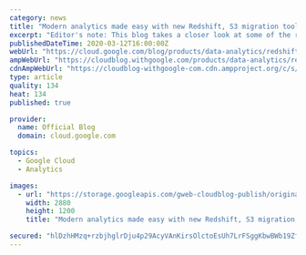 ```yaml
---
category: news
title: "Modern analytics made easy with new Redshift, S3 migration tools"
excerpt: "Editor's note: This blog takes a closer look at some of the recently announced BigQuery product innovations and deepened partnerships that are helping enterprises fast-track their migration to BigQuery.In the past 40 years, the data warehouse has gone through many transformations, driven by business"
publishedDateTime: 2020-03-12T16:00:00Z
webUrl: "https://cloud.google.com/blog/products/data-analytics/redshift-and-s3-data-warehouse-migration-tools/"
ampWebUrl: "https://cloudblog.withgoogle.com/products/data-analytics/redshift-and-s3-data-warehouse-migration-tools/amp/"
cdnAmpWebUrl: "https://cloudblog-withgoogle-com.cdn.ampproject.org/c/s/cloudblog.withgoogle.com/products/data-analytics/redshift-and-s3-data-warehouse-migration-tools/amp/"
type: article
quality: 134
heat: 134
published: true

provider:
  name: Official Blog
  domain: cloud.google.com

topics:
  - Google Cloud
  - Analytics

images:
  - url: "https://storage.googleapis.com/gweb-cloudblog-publish/original_images/BlogHeader_Data_Analytics1.jpg"
    width: 2880
    height: 1200
    title: "Modern analytics made easy with new Redshift, S3 migration tools"

secured: "hlDzhHMzq+rzbjhglrDju4p29AcyVAnKirsOlctoEsUh7LrFSggKbwBWb19ZfKAqTZcJanfMstgPuNh/88U41+hIzUZCmxzIUeOOEBqzW/ELVfeCOrsJAA3jYkxqX+ld+NAGve5w1roL3tgEB0O/zh0bNMREoRAZ3i6LHwkEO//P3S0DbHTcE8AZivrOyGvEHXzG8gl9hXu71JLLlnq4N56wl0UnI0Je/qPRw8q03JZ2CRGIo/EVwJ3VyCKWupWGX2FDw3Gek3/tvsCYTiDd1TO9xBE+az+bRom9R4sUOxkCukXlsi5IylUkk6RCGQxUNCw7oe9ke60uBIAjRk31/w==;3/dxzZvutlVq8pGlLC5lHg=="
---
```


